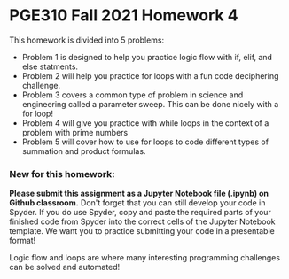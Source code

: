 # PGE310 Fall 2021 Homework 4

This homework is divided into 5 problems: 

  - Problem 1 is designed to help you practice logic flow with if, elif, and else statments.
  - Problem 2 will help you practice for loops with a fun code deciphering challenge.
  - Problem 3 covers a common type of problem in science and engineering called a parameter sweep. This can be done nicely with a for loop!
  - Problem 4 will give you practice with while loops in the context of a problem with prime numbers
  - Problem 5 will cover how to use for loops to code different types of summation and product formulas.


### New for this homework:
**Please submit this assignment as a Jupyter Notebook file (.ipynb) on Github classroom.** 
Don't forget that you can still develop your code in Spyder. If you do use Spyder, copy and paste the required parts of your finished code from Spyder into the correct cells of the Jupyter Notebook template. We want you to practice submitting your code in a presentable format! 

Logic flow and loops are where many interesting programming challenges can be solved and automated!
